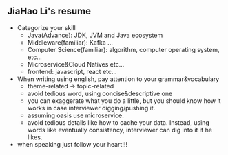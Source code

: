 ## JiaHao Li's resume

* Categorize your skill
    - Java(Advance): JDK, JVM and Java ecosystem
    - Middleware(familiar): Kafka ...
    - Computer Science(familiar): algorithm, computer operating system, etc...
    - Microservice&Cloud Natives etc...
    - frontend: javascript, react etc...
* When writing using english, pay attention to your grammar&vocabulary
    - theme-related -> topic-related
    - avoid tedious word, using concise&descriptive one
    - you can exaggerate what you do a little, but you should know how it works in case interviewer digging/pushing it.
    - assuming oasis use microservice.
    - avoid tedious details like how to cache your data. Instead, using words like eventually consistency, interviewer can dig into it if he likes.
* when speaking just follow your heart!!!
